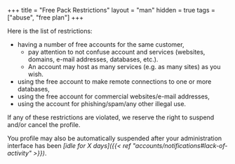 +++
title = "Free Pack Restrictions"
layout = "man"
hidden = true
tags = ["abuse", "free plan"]
+++

Here is the list of restrictions:

- having a number of free accounts for the same customer,
    - pay attention to not confuse account and services (websites, domains, e-mail addresses, databases, etc.).
    - An account may host as many services (e.g. as many sites) as you wish.
- using the free account to make remote connections to one or more databases,
- using the free account for commercial websites/e-mail addresses,
- using the account for phishing/spam/any other illegal use.

If any of these restrictions are violated, we reserve the right to suspend and/or cancel the profile.

You profile may also be automatically suspended after your administration interface has been *[idle for X days]({{< ref "accounts/notifications#lack-of-activity" >}})*.

